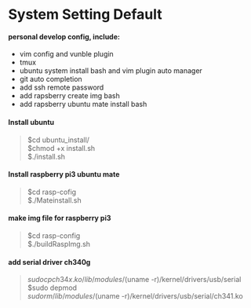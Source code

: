 System Setting Default
======================
#### personal develop  config, include:

* vim config and vunble plugin
* tmux
* ubuntu system install bash and vim plugin auto manager
* git auto completion
* add ssh remote password 
* add rapsberry create img bash
* add rapsberry ubuntu mate install bash

#### Install ubuntu
> $cd ubuntu_install/  
$chmod +x install.sh  
$./install.sh

#### Install raspberry pi3 ubuntu mate
> $cd rasp-cofig  
$./Mateinstall.sh

#### make img file for raspberry pi3
> $cd rasp-config  
$./buildRaspImg.sh


#### add serial driver ch340g 
> $sudo cp ch34x.ko /lib/modules/$(uname -r)/kernel/drivers/usb/serial  
$sudo depmod  
$sudo rm /lib/modules/$(uname -r)/kernel/drivers/usb/serial/ch341.ko 
